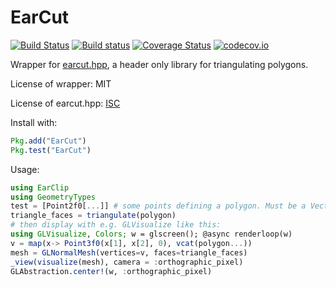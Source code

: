 
# EarCut

[![Build Status](https://travis-ci.org/JuliaGeometry/EarCut.jl.svg?branch=master)](https://travis-ci.org/JuliaGeometry/EarCut.jl)
[![Build status](https://ci.appveyor.com/api/projects/status/po0lqr5sg1wpdedj?svg=true)](https://ci.appveyor.com/project/SimonDanisch/earcut-jl)
[![Coverage Status](https://coveralls.io/repos/JuliaGeometry/EarCut.jl/badge.svg?branch=master&service=github)](https://coveralls.io/github/JuliaGeometry/EarCut.jl?branch=master)
[![codecov.io](http://codecov.io/github/JuliaGeometry/EarCut.jl/coverage.svg?branch=master)](http://codecov.io/github/JuliaGeometry/EarCut.jl?branch=master)

Wrapper for [earcut.hpp](https://github.com/mapbox/earcut.hpp), a header only library for triangulating polygons.

License of wrapper: MIT

License of earcut.hpp: [ISC](https://github.com/JuliaGeometry/EarCut.jl.git/deps/earcut/LICENSE)

Install with:
```Julia
Pkg.add("EarCut")
Pkg.test("EarCut")
```

Usage:
```Julia
using EarClip
using GeometryTypes
test = [Point2f0[...]] # some points defining a polygon. Must be a Vector{Vector{Point}}
triangle_faces = triangulate(polygon)
# then display with e.g. GLVisualize like this:
using GLVisualize, Colors; w = glscreen(); @async renderloop(w)
v = map(x-> Point3f0(x[1], x[2], 0), vcat(polygon...))
mesh = GLNormalMesh(vertices=v, faces=triangle_faces)
_view(visualize(mesh), camera = :orthographic_pixel)
GLAbstraction.center!(w, :orthographic_pixel)
```
